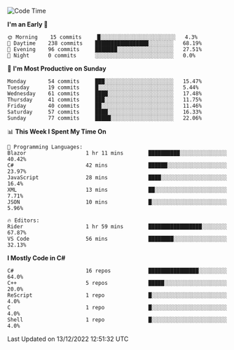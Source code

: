 <!--START_SECTION:waka-->
![Code Time](http://img.shields.io/badge/Code%20Time-884%20hrs%2046%20mins-blue)

**I'm an Early 🐤** 

```text
🌞 Morning    15 commits     █░░░░░░░░░░░░░░░░░░░░░░░░   4.3% 
🌆 Daytime    238 commits    █████████████████░░░░░░░░   68.19% 
🌃 Evening    96 commits     ███████░░░░░░░░░░░░░░░░░░   27.51% 
🌙 Night      0 commits      ░░░░░░░░░░░░░░░░░░░░░░░░░   0.0%

```
📅 **I'm Most Productive on Sunday** 

```text
Monday       54 commits     ███░░░░░░░░░░░░░░░░░░░░░░   15.47% 
Tuesday      19 commits     █░░░░░░░░░░░░░░░░░░░░░░░░   5.44% 
Wednesday    61 commits     ████░░░░░░░░░░░░░░░░░░░░░   17.48% 
Thursday     41 commits     ███░░░░░░░░░░░░░░░░░░░░░░   11.75% 
Friday       40 commits     ██░░░░░░░░░░░░░░░░░░░░░░░   11.46% 
Saturday     57 commits     ████░░░░░░░░░░░░░░░░░░░░░   16.33% 
Sunday       77 commits     █████░░░░░░░░░░░░░░░░░░░░   22.06%

```


📊 **This Week I Spent My Time On** 

```text
💬 Programming Languages: 
Blazor                   1 hr 11 mins        ██████████░░░░░░░░░░░░░░░   40.42% 
C#                       42 mins             ██████░░░░░░░░░░░░░░░░░░░   23.97% 
JavaScript               28 mins             ████░░░░░░░░░░░░░░░░░░░░░   16.4% 
XML                      13 mins             ██░░░░░░░░░░░░░░░░░░░░░░░   7.71% 
JSON                     10 mins             █░░░░░░░░░░░░░░░░░░░░░░░░   5.96%

🔥 Editors: 
Rider                    1 hr 59 mins        █████████████████░░░░░░░░   67.87% 
VS Code                  56 mins             ████████░░░░░░░░░░░░░░░░░   32.13%

```

**I Mostly Code in C#** 

```text
C#                       16 repos            ████████████████░░░░░░░░░   64.0% 
C++                      5 repos             █████░░░░░░░░░░░░░░░░░░░░   20.0% 
ReScript                 1 repo              █░░░░░░░░░░░░░░░░░░░░░░░░   4.0% 
C                        1 repo              █░░░░░░░░░░░░░░░░░░░░░░░░   4.0% 
Shell                    1 repo              █░░░░░░░░░░░░░░░░░░░░░░░░   4.0%

```



 Last Updated on 13/12/2022 12:51:32 UTC
<!--END_SECTION:waka-->
